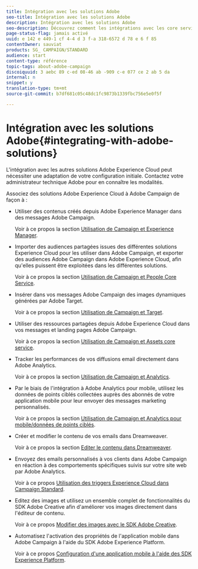 ```yaml
---
title: Intégration avec les solutions Adobe
seo-title: Intégration avec les solutions Adobe
description: Intégration avec les solutions Adobe
seo-description: Découvrez comment les intégrations avec les core services et les solutions Adobe Experience Cloud, par exemple Adobe Analytics et Experience Manager, peuvent améliorer votre stratégie Adobe Campaign grâce à des informations détaillées et une gestion de contenu pratique.
page-status-flag: jamais activé
uuid: e 142 e 449-1 cf 4-4 d 3 f-a 318-6572 d 78 e 6 f 85
contentOwner: sauviat
products: SG_ CAMPAIGN/STANDARD
audience: start
content-type: référence
topic-tags: about-adobe-campaign
discoiquuid: 3 aebc 89 c-ed 08-46 ab -909 c-e 077 ce 2 ab 5 da
internal: n
snippet: y
translation-type: tm+mt
source-git-commit: b7df681c05c48dc1fc9873b1339fbc756e5e0f5f

---
```



# Intégration avec les solutions Adobe{#integrating-with-adobe-solutions}

L'intégration avec les autres solutions Adobe Experience Cloud peut nécessiter une adaptation de votre configuration initiale. Contactez votre administrateur technique Adobe pour en connaître les modalités.

Associez des solutions Adobe Experience Cloud à Adobe Campaign de façon à :

* Utiliser des contenus créés depuis Adobe Experience Manager dans des messages Adobe Campaign.

   Voir à ce propos la section [Utilisation de Campaign et Experience Manager](../../integrating/using/integrating-with-experience-manager.md).

* Importer des audiences partagées issues des différentes solutions Experience Cloud pour les utiliser dans Adobe Campaign, et exporter des audiences Adobe Campaign dans Adobe Experience Cloud, afin qu'elles puissent être exploitées dans les différentes solutions.

   Voir à ce propos la section [Utilisation de Campaign et People Core Service](../../integrating/using/about-campaign-audience-manager-or-people-core-service-integration.md).

* Insérer dans vos messages Adobe Campaign des images dynamiques générées par Adobe Target.

   Voir à ce propos la section [Utilisation de Campaign et Target](../../integrating/using/about-campaign-target-integration.md).

* Utiliser des ressources partagées depuis Adobe Experience Cloud dans vos messages et landing pages Adobe Campaign.

   Voir à ce propos la section [Utilisation de Campaign et Assets core service](../../integrating/using/working-with-campaign-and-assets-core-service.md).

* Tracker les performances de vos diffusions email directement dans Adobe Analytics.

   Voir à ce propos la section [Utilisation de Campaign et Analytics](../../integrating/using/about-campaign-analytics-integration.md).

* Par le biais de l'intégration à Adobe Analytics pour mobile, utilisez les données de points ciblés collectées auprès des abonnés de votre application mobile pour leur envoyer des messages marketing personnalisés.

   Voir à ce propos la section [Utilisation de Campaign et Analytics pour mobile/données de points ciblés](../../integrating/using/about-campaign-points-of-interest-data-integration.md).

* Créer et modifier le contenu de vos emails dans Dreamweaver.

   Voir à ce propos la section [Editer le contenu dans Dreamweaver](../../designing/using/about-email-content-design.md#editing-content-in-dreamweaver).

* Envoyez des emails personnalisés à vos clients dans Adobe Campaign en réaction à des comportements spécifiques suivis sur votre site web par Adobe Analytics.

   Voir à ce propos [Utilisation des triggers Experience Cloud dans Campaign Standard](../../integrating/using/about-adobe-experience-cloud-triggers.md).

* Editez des images et utilisez un ensemble complet de fonctionnalités du SDK Adobe Creative afin d'améliorer vos images directement dans l'éditeur de contenu.

   Voir à ce propos [Modifier des images avec le SDK Adobe Creative](../../designing/using/modifying-images-with-the-adobe-creative-sdk.md).

* Automatisez l'activation des propriétés de l'application mobile dans Adobe Campaign à l'aide du SDK Adobe Experience Platform.

   Voir à ce propos [Configuration d'une application mobile à l'aide des SDK Experience Platform](https://helpx.adobe.com/campaign/kb/configuring-app-sdk.html).

